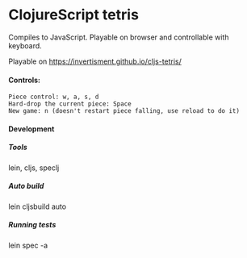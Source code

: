 # ClojureScript tetris
Compiles to JavaScript.
Playable on browser and controllable with keyboard.

Playable on https://invertisment.github.io/cljs-tetris/

#### Controls:
    Piece control: w, a, s, d
    Hard-drop the current piece: Space
    New game: n (doesn't restart piece falling, use reload to do it)

#### Development
##### Tools
lein, cljs, speclj

##### Auto build
lein cljsbuild auto

##### Running tests
lein spec -a

